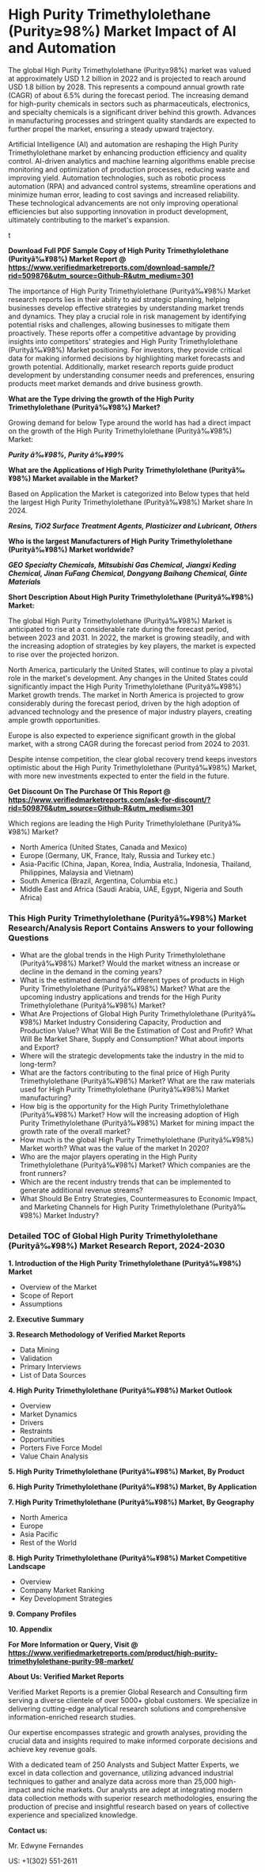 <meta name="title" content="Global  High Purity Trimethylolethane (Purity≥98%) Market Impact of AI and Automation"><meta name="description" content="  The global High Purity Trimethylolethane (Purity≥98%) market was valued at approximately USD 1.2 billion in 2022 and is projected to reach around USD 1.8 billion by "><meta name="title" content=" High Purity Trimethylolethane (Purity≥98%) Market Size, Share, Scope, Trends, Growth, Opportunities, Analysis, Forecast"> <h1>High Purity Trimethylolethane (Purity≥98%) Market Impact of AI and Automation</h1> <p>The global High Purity Trimethylolethane (Purity≥98%) market was valued at approximately USD 1.2 billion in 2022 and is projected to reach around USD 1.8 billion by 2028. This represents a compound annual growth rate (CAGR) of about 6.5% during the forecast period. The increasing demand for high-purity chemicals in sectors such as pharmaceuticals, electronics, and specialty chemicals is a significant driver behind this growth. Advances in manufacturing processes and stringent quality standards are expected to further propel the market, ensuring a steady upward trajectory.</p> <p>Artificial Intelligence (AI) and automation are reshaping the High Purity Trimethylolethane market by enhancing production efficiency and quality control. AI-driven analytics and machine learning algorithms enable precise monitoring and optimization of production processes, reducing waste and improving yield. Automation technologies, such as robotic process automation (RPA) and advanced control systems, streamline operations and minimize human error, leading to cost savings and increased reliability. These technological advancements are not only improving operational efficiencies but also supporting innovation in product development, ultimately contributing to the market's expansion.</p> t</p><p id="" class=""><strong>Download Full PDF Sample Copy of High Purity Trimethylolethane (Purityâ‰¥98%) Market Report @ <a href="https://www.verifiedmarketreports.com/download-sample/?rid=509876&utm_source=Github-R&utm_medium=301" target="_blank">https://www.verifiedmarketreports.com/download-sample/?rid=509876&utm_source=Github-R&utm_medium=301</a></strong></p><p>The importance of&nbsp;High Purity Trimethylolethane (Purityâ‰¥98%) Market research reports lies in their ability to aid strategic planning, helping businesses develop effective strategies by understanding market trends and dynamics. They play a crucial role in risk management by identifying potential risks and challenges, allowing businesses to mitigate them proactively. These reports offer a competitive advantage by providing insights into competitors' strategies and High Purity Trimethylolethane (Purityâ‰¥98%) Market positioning. For investors, they provide critical data for making informed decisions by highlighting market forecasts and growth potential. Additionally, market research reports guide product development by understanding consumer needs and preferences, ensuring products meet market demands and drive business growth.</p><p><strong>What are the&nbsp;Type driving the growth of the High Purity Trimethylolethane (Purityâ‰¥98%) Market?</strong></p><p id="" class="">Growing demand for below Type around the world has had a direct impact on the growth of the High Purity Trimethylolethane (Purityâ‰¥98%) Market:</p><em><strong>Purity â‰¥98%, Purity â‰¥99%</strong></em></p><strong>What are the&nbsp;Applications&nbsp;of High Purity Trimethylolethane (Purityâ‰¥98%) Market available in the Market?</strong></p><p id="" class="">Based on Application the Market is categorized into Below types that held the largest High Purity Trimethylolethane (Purityâ‰¥98%) Market share In 2024.</p><em><strong>Resins, TiO2 Surface Treatment Agents, Plasticizer and Lubricant, Others</strong></em></p><strong>Who is the largest Manufacturers of High Purity Trimethylolethane (Purityâ‰¥98%) Market worldwide?</strong></p><p><em><strong>GEO Specialty Chemicals, Mitsubishi Gas Chemical, Jiangxi Keding Chemical, Jinan FuFang Chemical, Dongyang Baihang Chemical, Ginte Materials</strong></em></p><p id="" class=""><strong>Short Description About High Purity Trimethylolethane (Purityâ‰¥98%) Market:</strong></p><p>The global High Purity Trimethylolethane (Purityâ‰¥98%) Market is anticipated to rise at a considerable rate during the forecast period, between 2023 and 2031. In 2022, the market is growing steadily, and with the increasing adoption of strategies by key players, the market is expected to rise over the projected horizon.</p><p>North America, particularly the United States, will continue to play a pivotal role in the market's development. Any changes in the United States could significantly impact the High Purity Trimethylolethane (Purityâ‰¥98%) Market growth trends. The market in North America is projected to grow considerably during the forecast period, driven by the high adoption of advanced technology and the presence of major industry players, creating ample growth opportunities.</p><p>Europe is also expected to experience significant growth in the global market, with a strong CAGR during the forecast period from 2024 to 2031.</p><p>Despite intense competition, the clear global recovery trend keeps investors optimistic about the High Purity Trimethylolethane (Purityâ‰¥98%) Market, with more new investments expected to enter the field in the future.</p><p id="" class=""><strong>Get Discount On The Purchase Of This Report @ <a href="https://www.verifiedmarketreports.com/ask-for-discount/?rid=509876&utm_source=Github-R&utm_medium=301" target="_blank">https://www.verifiedmarketreports.com/ask-for-discount/?rid=509876&utm_source=Github-R&utm_medium=301</a></strong></p>Which regions are leading the High Purity Trimethylolethane (Purityâ‰¥98%) Market?</p><ul><li>North America (United States, Canada and Mexico)</li><li>Europe (Germany, UK, France, Italy, Russia and Turkey etc.)</li><li>Asia-Pacific (China, Japan, Korea, India, Australia, Indonesia, Thailand, Philippines, Malaysia and Vietnam)</li><li>South America (Brazil, Argentina, Columbia etc.)</li><li>Middle East and Africa (Saudi Arabia, UAE, Egypt, Nigeria and South Africa)</li></ul><h3 id="" class="">This High Purity Trimethylolethane (Purityâ‰¥98%) Market Research/Analysis Report Contains Answers to your following Questions</h3><ul><li>What are the global trends in the High Purity Trimethylolethane (Purityâ‰¥98%) Market? Would the market witness an increase or decline in the demand in the coming years?</li><li>What is the estimated demand for different types of products in High Purity Trimethylolethane (Purityâ‰¥98%) Market? What are the upcoming industry applications and trends for the High Purity Trimethylolethane (Purityâ‰¥98%) Market?</li><li>What Are Projections of Global High Purity Trimethylolethane (Purityâ‰¥98%) Market Industry Considering Capacity, Production and Production Value? What Will Be the Estimation of Cost and Profit? What Will Be Market Share, Supply and Consumption? What about imports and Export?</li><li>Where will the strategic developments take the industry in the mid to long-term?</li><li>What are the factors contributing to the final price of High Purity Trimethylolethane (Purityâ‰¥98%) Market? What are the raw materials used for High Purity Trimethylolethane (Purityâ‰¥98%) Market manufacturing?</li><li>How big is the opportunity for the High Purity Trimethylolethane (Purityâ‰¥98%) Market? How will the increasing adoption of High Purity Trimethylolethane (Purityâ‰¥98%) Market for mining impact the growth rate of the overall market?</li><li>How much is the global High Purity Trimethylolethane (Purityâ‰¥98%) Market worth? What was the value of the market In 2020?</li><li>Who are the major players operating in the High Purity Trimethylolethane (Purityâ‰¥98%) Market? Which companies are the front runners?</li><li>Which are the recent industry trends that can be implemented to generate additional revenue streams?</li><li>What Should Be Entry Strategies, Countermeasures to Economic Impact, and Marketing Channels for High Purity Trimethylolethane (Purityâ‰¥98%) Market Industry?</li></ul><h3 id="" class="">Detailed TOC of Global High Purity Trimethylolethane (Purityâ‰¥98%) Market Research Report, 2024-2030</h3><p id="" class=""><strong>1. Introduction of the High Purity Trimethylolethane (Purityâ‰¥98%) Market</strong></p><ul><li>Overview of the Market</li><li>Scope of Report</li><li>Assumptions</li></ul><p id="" class=""><strong>2. Executive Summary</strong></p><p id="" class=""><strong>3. Research Methodology of Verified Market Reports</strong></p><ul><li>Data Mining</li><li>Validation</li><li>Primary Interviews</li><li>List of Data Sources</li></ul><p id="" class=""><strong>4. High Purity Trimethylolethane (Purityâ‰¥98%) Market Outlook</strong></p><ul><li>Overview</li><li>Market Dynamics</li><li>Drivers</li><li>Restraints</li><li>Opportunities</li><li>Porters Five Force Model</li><li>Value Chain Analysis</li></ul><p id="" class=""><strong>5. High Purity Trimethylolethane (Purityâ‰¥98%) Market, By Product</strong></p><p id="" class=""><strong>6. High Purity Trimethylolethane (Purityâ‰¥98%) Market, By Application</strong></p><p id="" class=""><strong>7. High Purity Trimethylolethane (Purityâ‰¥98%) Market, By Geography</strong></p><ul><li>North America</li><li>Europe</li><li>Asia Pacific</li><li>Rest of the World</li></ul><p id="" class=""><strong>8. High Purity Trimethylolethane (Purityâ‰¥98%) Market Competitive Landscape</strong></p><ul><li>Overview</li><li>Company Market Ranking</li><li>Key Development Strategies</li></ul><p id="" class=""><strong>9. Company Profiles</strong></p><p id="" class=""><strong>10. Appendix</strong></p><p id="" class=""><strong>For More Information or Query, Visit @ <a href="https://www.verifiedmarketreports.com/product/high-purity-trimethylolethane-purity-98-market/" target="_blank">https://www.verifiedmarketreports.com/product/high-purity-trimethylolethane-purity-98-market/</a></strong></p><p id="" class=""><strong>About Us: Verified Market Reports</strong></p><p id="" class="">Verified Market Reports is a premier Global Research and Consulting firm serving a diverse clientele of over 5000+ global customers. We specialize in delivering cutting-edge analytical research solutions and comprehensive information-enriched research studies.</p><p id="" class="">Our expertise encompasses strategic and growth analyses, providing the crucial data and insights required to make informed corporate decisions and achieve key revenue goals.</p><p id="" class="">With a dedicated team of 250 Analysts and Subject Matter Experts, we excel in data collection and governance, utilizing advanced industrial techniques to gather and analyze data across more than 25,000 high-impact and niche markets. Our analysts are adept at integrating modern data collection methods with superior research methodologies, ensuring the production of precise and insightful research based on years of collective experience and specialized knowledge.</p><p id="" class=""><strong>Contact us:</strong></p><p id="" class="">Mr. Edwyne Fernandes</p><p id="" class="">US: +1(302) 551-2611</p>